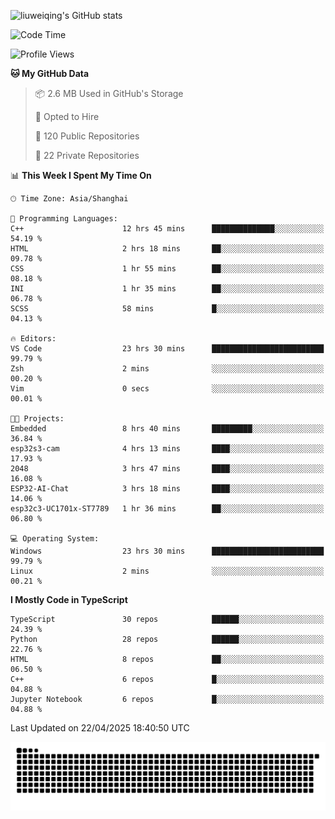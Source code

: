 ![liuweiqing's GitHub stats](https://github-readme-stats.vercel.app/api?username=14790897&show_icons=true&locale=cn&include_all_commits=true&count_private=true)

<!--START_SECTION:waka-->
![Code Time](http://img.shields.io/badge/Code%20Time-2%2C122%20hrs%2041%20mins-blue)

![Profile Views](http://img.shields.io/badge/Profile%20Views-17-blue)

**🐱 My GitHub Data** 

> 📦 2.6 MB Used in GitHub's Storage 
 > 
> 💼 Opted to Hire
 > 
> 📜 120 Public Repositories 
 > 
> 🔑 22 Private Repositories 
 > 
📊 **This Week I Spent My Time On** 

```text
🕑︎ Time Zone: Asia/Shanghai

💬 Programming Languages: 
C++                      12 hrs 45 mins      ██████████████░░░░░░░░░░░   54.19 % 
HTML                     2 hrs 18 mins       ██░░░░░░░░░░░░░░░░░░░░░░░   09.78 % 
CSS                      1 hr 55 mins        ██░░░░░░░░░░░░░░░░░░░░░░░   08.18 % 
INI                      1 hr 35 mins        ██░░░░░░░░░░░░░░░░░░░░░░░   06.78 % 
SCSS                     58 mins             █░░░░░░░░░░░░░░░░░░░░░░░░   04.13 % 

🔥 Editors: 
VS Code                  23 hrs 30 mins      █████████████████████████   99.79 % 
Zsh                      2 mins              ░░░░░░░░░░░░░░░░░░░░░░░░░   00.20 % 
Vim                      0 secs              ░░░░░░░░░░░░░░░░░░░░░░░░░   00.01 % 

🐱‍💻 Projects: 
Embedded                 8 hrs 40 mins       █████████░░░░░░░░░░░░░░░░   36.84 % 
esp32s3-cam              4 hrs 13 mins       ████░░░░░░░░░░░░░░░░░░░░░   17.93 % 
2048                     3 hrs 47 mins       ████░░░░░░░░░░░░░░░░░░░░░   16.08 % 
ESP32-AI-Chat            3 hrs 18 mins       ████░░░░░░░░░░░░░░░░░░░░░   14.06 % 
esp32c3-UC1701x-ST7789   1 hr 36 mins        ██░░░░░░░░░░░░░░░░░░░░░░░   06.80 % 

💻 Operating System: 
Windows                  23 hrs 30 mins      █████████████████████████   99.79 % 
Linux                    2 mins              ░░░░░░░░░░░░░░░░░░░░░░░░░   00.21 % 
```

**I Mostly Code in TypeScript** 

```text
TypeScript               30 repos            ██████░░░░░░░░░░░░░░░░░░░   24.39 % 
Python                   28 repos            ██████░░░░░░░░░░░░░░░░░░░   22.76 % 
HTML                     8 repos             ██░░░░░░░░░░░░░░░░░░░░░░░   06.50 % 
C++                      6 repos             █░░░░░░░░░░░░░░░░░░░░░░░░   04.88 % 
Jupyter Notebook         6 repos             █░░░░░░░░░░░░░░░░░░░░░░░░   04.88 % 
```




 Last Updated on 22/04/2025 18:40:50 UTC
<!--END_SECTION:waka-->

<picture>
  <source media="(prefers-color-scheme: dark)" srcset="https://raw.githubusercontent.com/14790897/14790897/output/github-contribution-grid-snake-dark.svg" />
  <source media="(prefers-color-scheme: light)" srcset="https://raw.githubusercontent.com/14790897/14790897/output/github-contribution-grid-snake.svg" />
  <img alt="github-snake" src="https://raw.githubusercontent.com/14790897/14790897/output/github-contribution-grid-snake.svg" />
</picture>
